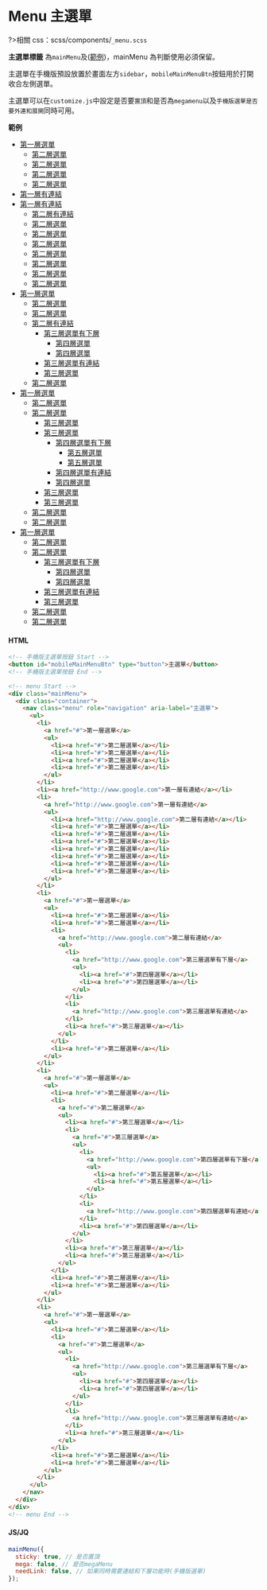 # Menu 主選單

?>相關 css：scss/components/`_menu.scss`

**主選單標籤**
為`mainMenu`及([範例](https://hywebu00.github.io/HyUI_5/mp.html))，mainMenu 為判斷使用必須保留。

主選單在手機版預設放置於畫面左方`sidebar`，`mobileMainMenuBtn`按鈕用於打開收合左側選單。

主選單可以在`customize.js`中設定是否要`置頂`和是否為`megamenu`以及`手機版選單是否要外連和展開`同時可用。

**範例**

<div class="mainMenu">
  <div class="container">
    <nav class="menu" role="navigation" aria-label="主選單">
      <ul>
        <li>
          <a href="#">第一層選單</a>
          <ul>
            <li><a href="#">第二層選單</a></li>
            <li><a href="#">第二層選單</a></li>
            <li><a href="#">第二層選單</a></li>
            <li><a href="#">第二層選單</a></li>
          </ul>
        </li>
        <li><a href="http://www.google.com">第一層有連結</a></li>
        <li>
          <a href="http://www.google.com">第一層有連結</a>
          <ul>
            <li><a href="http://www.google.com">第二層有連結</a></li>
            <li><a href="#">第二層選單</a></li>
            <li><a href="#">第二層選單</a></li>
            <li><a href="#">第二層選單</a></li>
            <li><a href="#">第二層選單</a></li>
            <li><a href="#">第二層選單</a></li>
            <li><a href="#">第二層選單</a></li>
            <li><a href="#">第二層選單</a></li>
          </ul>
        </li>
        <li>
          <a href="#">第一層選單</a>
          <ul>
            <li><a href="#">第二層選單</a></li>
            <li><a href="#">第二層選單</a></li>
            <li>
              <a href="http://www.google.com">第二層有連結</a>
              <ul>
                <li>
                  <a href="http://www.google.com">第三層選單有下層</a>
                  <ul>
                    <li><a href="#">第四層選單</a></li>
                    <li><a href="#">第四層選單</a></li>
                  </ul>
                </li>
                <li>
                  <a href="http://www.google.com">第三層選單有連結</a>
                </li>
                <li><a href="#">第三層選單</a></li>
              </ul>
            </li>
            <li><a href="#">第二層選單</a></li>
          </ul>
        </li>
        <li>
          <a href="#">第一層選單</a>
          <ul>
            <li><a href="#">第二層選單</a></li>
            <li>
              <a href="#">第二層選單</a>
              <ul>
                <li><a href="#">第三層選單</a></li>
                <li>
                  <a href="#">第三層選單</a>
                  <ul>
                    <li>
                      <a href="http://www.google.com">第四層選單有下層</a>
                      <ul>
                        <li><a href="#">第五層選單</a></li>
                        <li><a href="#">第五層選單</a></li>
                      </ul>
                    </li>
                    <li>
                      <a href="http://www.google.com">第四層選單有連結</a>
                    </li>
                    <li><a href="#">第四層選單</a></li>
                  </ul>
                </li>
                <li><a href="#">第三層選單</a></li>
                <li><a href="#">第三層選單</a></li>
              </ul>
            </li>
            <li><a href="#">第二層選單</a></li>
            <li><a href="#">第二層選單</a></li>
          </ul>
        </li>
        <li>
          <a href="#">第一層選單</a>
          <ul>
            <li><a href="#">第二層選單</a></li>
            <li>
              <a href="#">第二層選單</a>
              <ul>
                <li>
                  <a href="http://www.google.com">第三層選單有下層</a>
                  <ul>
                    <li><a href="#">第四層選單</a></li>
                    <li><a href="#">第四層選單</a></li>
                  </ul>
                </li>
                <li>
                  <a href="http://www.google.com">第三層選單有連結</a>
                </li>
                <li><a href="#">第三層選單</a></li>
              </ul>
            </li>
            <li><a href="#">第二層選單</a></li>
            <li><a href="#">第二層選單</a></li>
          </ul>
        </li>
      </ul>
    </nav>
  </div>
</div>

<!-- tabs:start -->

#### **HTML**

```html
<!-- 手機版主選單按鈕 Start -->
<button id="mobileMainMenuBtn" type="button">主選單</button>
<!-- 手機版主選單按鈕 End -->

<!-- menu Start -->
<div class="mainMenu">
  <div class="container">
    <nav class="menu" role="navigation" aria-label="主選單">
      <ul>
        <li>
          <a href="#">第一層選單</a>
          <ul>
            <li><a href="#">第二層選單</a></li>
            <li><a href="#">第二層選單</a></li>
            <li><a href="#">第二層選單</a></li>
            <li><a href="#">第二層選單</a></li>
          </ul>
        </li>
        <li><a href="http://www.google.com">第一層有連結</a></li>
        <li>
          <a href="http://www.google.com">第一層有連結</a>
          <ul>
            <li><a href="http://www.google.com">第二層有連結</a></li>
            <li><a href="#">第二層選單</a></li>
            <li><a href="#">第二層選單</a></li>
            <li><a href="#">第二層選單</a></li>
            <li><a href="#">第二層選單</a></li>
            <li><a href="#">第二層選單</a></li>
            <li><a href="#">第二層選單</a></li>
            <li><a href="#">第二層選單</a></li>
          </ul>
        </li>
        <li>
          <a href="#">第一層選單</a>
          <ul>
            <li><a href="#">第二層選單</a></li>
            <li><a href="#">第二層選單</a></li>
            <li>
              <a href="http://www.google.com">第二層有連結</a>
              <ul>
                <li>
                  <a href="http://www.google.com">第三層選單有下層</a>
                  <ul>
                    <li><a href="#">第四層選單</a></li>
                    <li><a href="#">第四層選單</a></li>
                  </ul>
                </li>
                <li>
                  <a href="http://www.google.com">第三層選單有連結</a>
                </li>
                <li><a href="#">第三層選單</a></li>
              </ul>
            </li>
            <li><a href="#">第二層選單</a></li>
          </ul>
        </li>
        <li>
          <a href="#">第一層選單</a>
          <ul>
            <li><a href="#">第二層選單</a></li>
            <li>
              <a href="#">第二層選單</a>
              <ul>
                <li><a href="#">第三層選單</a></li>
                <li>
                  <a href="#">第三層選單</a>
                  <ul>
                    <li>
                      <a href="http://www.google.com">第四層選單有下層</a>
                      <ul>
                        <li><a href="#">第五層選單</a></li>
                        <li><a href="#">第五層選單</a></li>
                      </ul>
                    </li>
                    <li>
                      <a href="http://www.google.com">第四層選單有連結</a>
                    </li>
                    <li><a href="#">第四層選單</a></li>
                  </ul>
                </li>
                <li><a href="#">第三層選單</a></li>
                <li><a href="#">第三層選單</a></li>
              </ul>
            </li>
            <li><a href="#">第二層選單</a></li>
            <li><a href="#">第二層選單</a></li>
          </ul>
        </li>
        <li>
          <a href="#">第一層選單</a>
          <ul>
            <li><a href="#">第二層選單</a></li>
            <li>
              <a href="#">第二層選單</a>
              <ul>
                <li>
                  <a href="http://www.google.com">第三層選單有下層</a>
                  <ul>
                    <li><a href="#">第四層選單</a></li>
                    <li><a href="#">第四層選單</a></li>
                  </ul>
                </li>
                <li>
                  <a href="http://www.google.com">第三層選單有連結</a>
                </li>
                <li><a href="#">第三層選單</a></li>
              </ul>
            </li>
            <li><a href="#">第二層選單</a></li>
            <li><a href="#">第二層選單</a></li>
          </ul>
        </li>
      </ul>
    </nav>
  </div>
</div>
<!-- menu End -->
```

#### **JS/JQ**

```javascript
mainMenu({
  sticky: true, // 是否置頂
  mega: false, // 是否megaMenu
  needLink: false, // 如果同時需要連結和下層功能時(手機版選單)
});
```

<!-- tabs:end -->

<style>
  .mainMenu{
    position:relative;
    z-index:5;
    display:block !important;
  }
  #mobileMenu{
    opacity: 1 !important;
    display: block !important;
    transform: translateX(0px) !important;
    position:relative !important;
  }
</style>
<script>
mainMenu({
  sticky: false, // 是否置頂
  mega: false, // 是否megaMenu
  needLink: false, // 如果同時需要連結和下層功能時(手機版選單)
});
</script>
